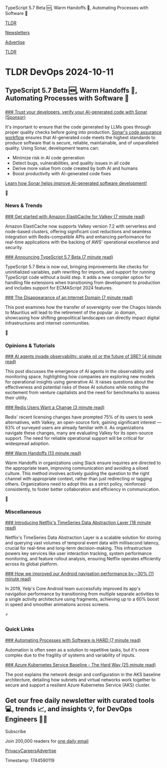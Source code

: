 TypeScript 5.7 Beta 🆕, Warm Handoffs 🤝, Automating Processes with Software 🚗

[TLDR](/)

[Newsletters](/newsletters)

[Advertise](https://advertise.tldr.tech/)

[TLDR](/)

# TLDR DevOps 2024-10-11

## TypeScript 5.7 Beta 🆕, Warm Handoffs 🤝, Automating Processes with Software 🚗

### 

[### Trust your developers, verify your AI-generated code with Sonar (Sponsor)](https://www.sonarsource.com/lp/solutions/ai-assurance-codefix/?utm_medium=paid&amp;utm_source=tldr&amp;utm_campaign=ss-ai-assisted-dev&amp;utm_content=blast-ailaunch-devops-primary-241011-x&amp;utm_term=ww-psp-x&amp;s_category=Paid&amp;s_source=Paid%20Other&amp;s_origin=tldr)

It's important to ensure that the code generated by LLMs goes through proper quality checks before going into production. [Sonar's code assurance workflow](https://www.sonarsource.com/lp/solutions/ai-assurance-codefix/?utm_medium=paid&utm_source=tldr&utm_campaign=ss-ai-assisted-dev&utm_content=blast-ailaunch-devops-primary-241011-x&utm_term=ww-psp-x&s_category=Paid&s_source=Paid%20Other&s_origin=tldr) ensures that AI-generated code meets the highest standards to produce software that is secure, reliable, maintainable, and of unparalleled quality. Using Sonar, development teams can:

* Minimize risk in AI code generation
* Detect bugs, vulnerabilities, and quality issues in all code
* Derive more value from code created by both AI and humans
* Boost productivity with AI-generated code fixes

[Learn how Sonar helps improve AI-generated software development!](https://www.sonarsource.com/lp/solutions/ai-assurance-codefix/?utm_medium=paid&utm_source=tldr&utm_campaign=ss-ai-assisted-dev&utm_content=blast-ailaunch-devops-primary-241011-x&utm_term=ww-psp-x&s_category=Paid&s_source=Paid%20Other&s_origin=tldr)

📱

### News & Trends

[### Get started with Amazon ElastiCache for Valkey (7 minute read)](https://aws.amazon.com/blogs/database/get-started-with-amazon-elasticache-for-valkey/?utm_source=tldrdevops)

Amazon ElastiCache now supports Valkey version 7.2 with serverless and node-based clusters, offering significant cost reductions and seamless integration with Redis-compatible APIs and enhancing performance for real-time applications with the backing of AWS' operational excellence and security.

[### Announcing TypeScript 5.7 Beta (7 minute read)](https://devblogs.microsoft.com/typescript/announcing-typescript-5-7-beta/?utm_source=tldrdevops)

TypeScript 5.7 Beta is now out, bringing improvements like checks for uninitialized variables, path rewriting for imports, and support for running TypeScript code without a build step. It adds a new compiler option for handling file extensions when transitioning from development to production and includes support for ECMAScript 2024 features.

[### The Disappearance of an Internet Domain (7 minute read)](https://every.to/p/the-disappearance-of-an-internet-domain?utm_source=tldrdevops)

This post examines how the transfer of sovereignty over the Chagos Islands to Mauritius will lead to the retirement of the popular .io domain, showcasing how shifting geopolitical landscapes can directly impact digital infrastructures and internet communities.

🚀

### Opinions & Tutorials

[### AI agents invade observability: snake oil or the future of SRE? (4 minute read)](https://monitoring2.substack.com/p/ai-agents-invade-observability?utm_source=tldrdevops)

This post discusses the emergence of AI agents in the observability and monitoring space, highlighting how companies are exploring new models for operational insights using generative AI. It raises questions about the effectiveness and potential risks of these AI solutions while noting the excitement from venture capitalists and the need for benchmarks to assess their utility.

[### Redis Users Want a Change (3 minute read)](https://thenewstack.io/redis-users-want-a-change/?utm_source=tldrdevops)

Redis' recent licensing changes have prompted 75% of its users to seek alternatives, with Valkey, an open-source fork, gaining significant interest — 63% of surveyed users are already familiar with it. As organizations navigate these changes, many are evaluating Valkey for its open-source support. The need for reliable operational support will be critical for widespread adoption.

[### Warm Handoffs (13 minute read)](https://luckymike.dev/posts/warm-handoffs/?utm_source=tldrdevops)

Warm Handoffs in organizations using Slack ensure inquiries are directed to the appropriate team, improving communication and avoiding a siloed culture. This method involves actively guiding the question to the right channel with appropriate context, rather than just redirecting or tagging others. Organizations need to adopt this as a strict policy, reinforced consistently, to foster better collaboration and efficiency in communication.

🎁

### Miscellaneous

[### Introducing Netflix's TimeSeries Data Abstraction Layer (18 minute read)](https://netflixtechblog.com/introducing-netflix-timeseries-data-abstraction-layer-31552f6326f8?utm_source=tldrdevops)

Netflix's TimeSeries Data Abstraction Layer is a scalable solution for storing and querying vast volumes of temporal event data with millisecond latency, crucial for real-time and long-term decision-making. This infrastructure powers key services like user interaction tracking, system performance monitoring, and feature rollout analysis, ensuring Netflix operates efficiently across its global platform.

[### How we improved our Android navigation performance by ~30% (11 minute read)](https://engineeringblog.yelp.com/2024/10/how-we-improved-our-android-navigation-performance-by-~30.html?utm_source=tldrdevops)

In 2019, Yelp's Core Android team successfully improved its app's navigation performance by transitioning from multiple separate activities to a single activity architecture using fragments, achieving up to a 60% boost in speed and smoother animations across screens.

⚡️

### Quick Links

[### Automating Processes with Software is HARD (7 minute read)](https://hardcoresoftware.learningbyshipping.com/p/222-automating-processes-with-software?utm_source=tldrdevops)

Automation is often seen as a solution to repetitive tasks, but it's more complex due to the fragility of systems and variability of inputs.

[### Azure Kubernetes Service Baseline - The Hard Way (25 minute read)](https://techcommunity.microsoft.com/t5/apps-on-azure-blog/azure-kubernetes-service-baseline-the-hard-way/ba-p/4130496?utm_source=tldrdevops)

The post explains the network design and configuration in the AKS baseline architecture, detailing how subnets and virtual networks work together to secure and support a resilient Azure Kubernetes Service (AKS) cluster.

## Get our free daily newsletter with curated tools 💻, trends 📈, and insights 💡, for DevOps Engineers 👨‍💻

Subscribe

Join 200,000 readers for [one daily email](/api/latest/devops)

[Privacy](/privacy)[Careers](https://jobs.ashbyhq.com/tldr.tech)[Advertise](/devops/advertise)

Timestamp: 1744590119